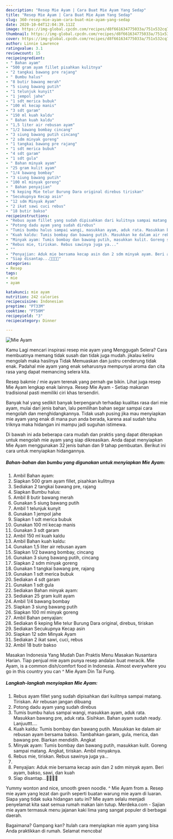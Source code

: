 ```yaml
---
description: "Resep Mie Ayam | Cara Buat Mie Ayam Yang Sedap"
title: "Resep Mie Ayam | Cara Buat Mie Ayam Yang Sedap"
slug: 360-resep-mie-ayam-cara-buat-mie-ayam-yang-sedap
date: 2020-10-04T12:04:39.112Z
image: https://img-global.cpcdn.com/recipes/d8f661634775033a/751x532cq70/mie-ayam-foto-resep-utama.jpg
thumbnail: https://img-global.cpcdn.com/recipes/d8f661634775033a/751x532cq70/mie-ayam-foto-resep-utama.jpg
cover: https://img-global.cpcdn.com/recipes/d8f661634775033a/751x532cq70/mie-ayam-foto-resep-utama.jpg
author: Linnie Lawrence
ratingvalue: 3.1
reviewcount: 15
recipeingredient:
- " Bahan ayam"
- "500 gram ayam fillet pisahkan kulitnya"
- "2 tangkai bawang pre rajang"
- " Bumbu halus"
- "8 butir bawang merah"
- "5 siung bawang putih"
- "1 telunjuk kunyit"
- "1 jempol jahe"
- "1 sdt merica bubuk"
- "100 ml kecap manis"
- "3 sdt garam"
- "150 ml kuah kaldu"
- " Bahan kuah kaldu"
- "1,5 liter air rebusan ayam"
- "1/2 bawang bombay cincang"
- "3 siung bawang putih cincang"
- "2 sdm minyak goreng"
- "1 tangkai bawang pre rajang"
- "1 sdt merica bubuk"
- "4 sdt garam"
- "1 sdt gula"
- " Bahan minyak ayam"
- "25 gram kulit ayam"
- "1/4 bawang bombay"
- "3 siung bawang putih"
- "100 ml minyak goreng"
- " Bahan penyajian"
- "6 keping Mie telur Burung Dara original direbus tiriskan"
- "Secukupnya Kecap asin"
- "12 sdm Minyak Ayam"
- "2 ikat sawi cuci rebus"
- "18 butir bakso"
recipeinstructions:
- "Rebus ayam fillet yang sudah dipisahkan dari kulitnya sampai matang. Tiriskan. Air rebusan jangan dibuang"
- "Potong dadu ayam yang sudah direbus"
- "Tumis bumbu halus sampai wangi, masukkan ayam, aduk rata. Masukkan bawang pre, aduk rata. Sisihkan. Bahan ayam sudah ready. Lanjuuttt...."
- "Kuah kaldu: Tumis bombay dan bawang putih. Masukkan ke dalam air rebusan ayam bersama bakso. Tambahkan garam, gula, merica, dan bawang pre. Biarkan mendidih. Angkat"
- "Minyak ayam: Tumis bombay dan bawang putih, masukkan kulit. Goreng sampai matang. Angkat, tiriskan. Ambil minyaknya."
- "Rebus mie, tiriskan. Rebus sawinya juga ya..."
- ""
- "Penyajian: Aduk mie bersama kecap asin dan 2 sdm minyak ayam. Beri ayam, bakso, sawi, dan kuah"
- "Siap disantap...🥰🥰🥰🥰"
categories:
- Resep
tags:
- mie
- ayam

katakunci: mie ayam 
nutrition: 242 calories
recipecuisine: Indonesian
preptime: "PT33M"
cooktime: "PT50M"
recipeyield: "3"
recipecategory: Dinner

---
```



![Mie Ayam](https://img-global.cpcdn.com/recipes/d8f661634775033a/751x532cq70/mie-ayam-foto-resep-utama.jpg)

Kamu Lagi mencari inspirasi resep mie ayam yang Menggugah Selera? Cara membuatnya memang tidak susah dan tidak juga mudah. jikalau keliru mengolah maka hasilnya Tidak Memuaskan dan justru cenderung tidak enak. Padahal mie ayam yang enak seharusnya mempunyai aroma dan cita rasa yang dapat memancing selera kita.

Resep bakmie / mie ayam terenak yang pernah gw bikin. Lihat juga resep Mie Ayam lengkap enak lainnya. Resep Mie Ayam - Setiap makanan tradisional pasti memiliki ciri khas tersendiri.

Banyak hal yang sedikit banyak berpengaruh terhadap kualitas rasa dari mie ayam, mulai dari jenis bahan, lalu pemilihan bahan segar sampai cara mengolah dan menghidangkannya. Tidak usah pusing jika mau menyiapkan mie ayam yang enak di mana pun anda berada, karena asal sudah tahu triknya maka hidangan ini mampu jadi suguhan istimewa.


Di bawah ini ada beberapa cara mudah dan praktis yang dapat diterapkan untuk mengolah mie ayam yang siap dikreasikan. Anda dapat menyiapkan Mie Ayam menggunakan 32 jenis bahan dan 9 tahap pembuatan. Berikut ini cara untuk menyiapkan hidangannya.

<!--inarticleads1-->

##### Bahan-bahan dan bumbu yang digunakan untuk menyiapkan Mie Ayam:

1. Ambil  Bahan ayam:
1. Siapkan 500 gram ayam fillet, pisahkan kulitnya
1. Sediakan 2 tangkai bawang pre, rajang
1. Siapkan  Bumbu halus:
1. Ambil 8 butir bawang merah
1. Gunakan 5 siung bawang putih
1. Ambil 1 telunjuk kunyit
1. Gunakan 1 jempol jahe
1. Siapkan 1 sdt merica bubuk
1. Gunakan 100 ml kecap manis
1. Gunakan 3 sdt garam
1. Ambil 150 ml kuah kaldu
1. Ambil  Bahan kuah kaldu:
1. Gunakan 1,5 liter air rebusan ayam
1. Siapkan 1/2 bawang bombay, cincang
1. Gunakan 3 siung bawang putih, cincang
1. Siapkan 2 sdm minyak goreng
1. Gunakan 1 tangkai bawang pre, rajang
1. Gunakan 1 sdt merica bubuk
1. Sediakan 4 sdt garam
1. Gunakan 1 sdt gula
1. Sediakan  Bahan minyak ayam:
1. Sediakan 25 gram kulit ayam
1. Ambil 1/4 bawang bombay
1. Siapkan 3 siung bawang putih
1. Siapkan 100 ml minyak goreng
1. Ambil  Bahan penyajian:
1. Sediakan 6 keping Mie telur Burung Dara original, direbus, tiriskan
1. Sediakan Secukupnya Kecap asin
1. Siapkan 12 sdm Minyak Ayam
1. Sediakan 2 ikat sawi, cuci, rebus
1. Ambil 18 butir bakso


Masakan Indonesia Yang Mudah Dan Praktis Menu Masakan Nusantara Harian. Tiap penjual mie ayam punya resep andalan buat meracik. Mie Ayam, is a common dish/comfort food in Indonesia. Almost everywhere you go in this country you can ^ Mie Ayam Din Tai Fung. 

<!--inarticleads2-->

##### Langkah-langkah menyiapkan Mie Ayam:

1. Rebus ayam fillet yang sudah dipisahkan dari kulitnya sampai matang. Tiriskan. Air rebusan jangan dibuang
1. Potong dadu ayam yang sudah direbus
1. Tumis bumbu halus sampai wangi, masukkan ayam, aduk rata. Masukkan bawang pre, aduk rata. Sisihkan. Bahan ayam sudah ready. Lanjuuttt....
1. Kuah kaldu: Tumis bombay dan bawang putih. Masukkan ke dalam air rebusan ayam bersama bakso. Tambahkan garam, gula, merica, dan bawang pre. Biarkan mendidih. Angkat
1. Minyak ayam: Tumis bombay dan bawang putih, masukkan kulit. Goreng sampai matang. Angkat, tiriskan. Ambil minyaknya.
1. Rebus mie, tiriskan. Rebus sawinya juga ya...
1. 
1. Penyajian: Aduk mie bersama kecap asin dan 2 sdm minyak ayam. Beri ayam, bakso, sawi, dan kuah
1. Siap disantap...🥰🥰🥰🥰


Yummy wonton and nice, smooth green noodle. ^ Mie Ayam from a. Resep mie ayam yang lezat dan gurih seperti buatan warung mie ayam di luaran. Siapa yang tidak suka hidangan satu ini? Mie ayam selalu menjadi penyelamat kita saat semua rumah makan lain tutup. Merdeka.com - Sajian mie ayam termasuk menu jajanan kaki lima yang sangat populer di berbagai daerah. 

Bagaimana? Gampang kan? Itulah cara menyiapkan mie ayam yang bisa Anda praktikkan di rumah. Selamat mencoba!
